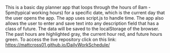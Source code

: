 This is a basic day planner app that loops through the hours of 8am - 5pm(typical working hours) for a specific date, 
which is the current day that the user opens the app. The app uses script.js to handle time. 
The app also allows the user to enter and save text into any description field that has a class of future. 
The data will be saved to the localStorage of the browser. 
The past hours are highlighted gray, the current hour red, and future hours green.
To access the live repository click on this link: https://mattcross01.github.io/DailyWorkSchedule/
